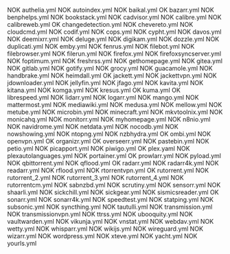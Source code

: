 NOK authelia.yml
NOK autoindex.yml
NOK baikal.yml
OK bazarr.yml
NOK benphelps.yml
NOK bookstack.yml
NOK cadvisor.yml
NOK calibre.yml
NOK calibreweb.yml
OK changedetection.yml
NOK chevereto.yml
NOK cloudcmd.yml
NOK codif.yml
NOK cops.yml
NOK cypht.yml
NOK davos.yml
NOK deemixrr.yml
NOK deluge.yml
NOK digikam.yml
NOK dozzle.yml
NOK duplicati.yml
NOK emby.yml
NOK fenrus.yml
NOK filebot.yml
NOK filebrowser.yml
NOK filerun.yml
NOK firefox.yml
NOK firefoxsyncserver.yml
NOK foptimum.yml
NOK freshrss.yml
NOK gethomepage.yml
NOK gitea.yml
NOK gitlab.yml
NOK gotify.yml
NOK grocy.yml
NOK guacamole.yml
NOK handbrake.yml
NOK heimdall.yml
OK jackett.yml
NOK jackettvpn.yml
NOK jdownloader.yml
NOK jellyfin.yml
NOK jfago.yml
NOK kavita.yml
NOK kitana.yml
NOK komga.yml
NOK kresus.yml
OK kuma.yml
OK librespeed.yml
NOK lidarr.yml
NOK logarr.yml
NOK mango.yml
NOK mattermost.yml
NOK mediawiki.yml
NOK medusa.yml
NOK mellow.yml
NOK metube.yml
NOK microbin.yml
NOK minecraft.yml
NOK mkvtoolnix.yml
NOK monicahq.yml
NOK monitorr.yml
NOK myhomepage.yml
NOK n8nio.yml
NOK navidrome.yml
NOK netdata.yml
NOK nocodb.yml
NOK nowshowing.yml
NOK ntopng.yml
NOK nzbhydra.yml
OK ombi.yml
NOK openvpn.yml
OK organizr.yml
OK overseerr.yml
NOK pastebin.yml
NOK petio.yml
NOK picapport.yml
NOK piwigo.yml
OK plex.yaml
NOK plexautolanguages.yml
NOK portainer.yml
OK prowlarr.yml
NOK pyload.yml
NOK qbittorrent.yml
NOK qflood.yml
OK radarr.yml
NOK radarr4k.yml
NOK readarr.yml
NOK rflood.yml
NOK rtorrentvpn.yml
OK rutorrent.yml
NOK rutorrent_2.yml
NOK rutorrent_3.yml
NOK rutorrent_4.yml
NOK rutorrentcm.yml
NOK sabnzbd.yml
NOK scrutiny.yml
NOK sensorr.yml
NOK shaarli.yml
NOK sickchill.yml
NOK sickgear.yml
NOK sismicsreader.yml
OK sonarr.yml
NOK sonarr4k.yml
NOK speedtest.yml
NOK statping.yml
NOK subsonic.yml
NOK syncthing.yml
NOK tautulli.yml
NOK transmission.yml
NOK transmissionvpn.yml
NOK ttrss.yml
NOK ubooquity.yml
NOK vaultwarden.yml
NOK vikunja.yml
NOK vnstat.yml
NOK webdav.yml
NOK wetty.yml
NOK whisparr.yml
NOK wikijs.yml
NOK wireguard.yml
NOK wizarr.yml
NOK wordpress.yml
NOK xteve.yml
NOK yacht.yml
NOK yourls.yml
